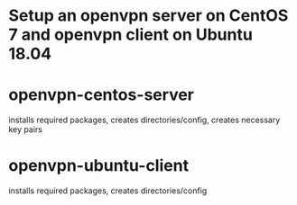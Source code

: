 # Setup an openvpn server on CentOS 7 and openvpn client on Ubuntu 18.04

# openvpn-centos-server
installs required packages, creates directories/config, creates necessary key pairs

# openvpn-ubuntu-client
installs required packages, creates directories/config
